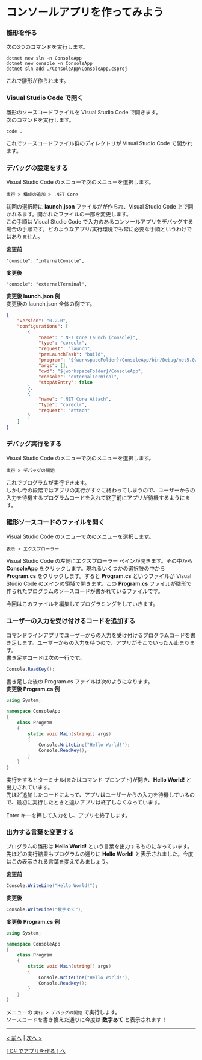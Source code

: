 # コンソールアプリを作ってみよう

### 雛形を作る

次の3つのコマンドを実行します。  
```
dotnet new sln -n ConsoleApp
dotnet new console -n ConsoleApp
dotnet sln add ./ConsoleApp\ConsoleApp.csproj
```
これで雛形が作られます。

### Visual Studio Code で開く

雛形のソースコードファイルを Visual Studio Code で開きます。  
次のコマンドを実行します。
```
code .
```
これでソースコードファイル群のディレクトリが Visual Studio Code で開かれます。

### デバッグの設定をする

Visual Studio Code のメニューで次のメニューを選択します。
```
実行 > 構成の追加 > .NET Core
```

初回の選択時に **launch.json** ファイルがが作られ、Visual Studio Code 上で開かれるます。開かれたファイルの一部を変更します。  
この手順は Visual Studio Code で入力のあるコンソールアプリをデバッグする場合の手順です。どのようなアプリ/実行環境でも常に必要な手順というわけではありません。

**変更前**
```
"console": "internalConsole",
```
**変更後**
```
"console": "externalTerminal",
```

**変更後 launch.json 例**  
変更後の launch.json 全体の例です。
```json
{
    "version": "0.2.0",
    "configurations": [
        {
            "name": ".NET Core Launch (console)",
            "type": "coreclr",
            "request": "launch",
            "preLaunchTask": "build",
            "program": "${workspaceFolder}/ConsoleApp/bin/Debug/net5.0/ConsoleApp.dll",
            "args": [],
            "cwd": "${workspaceFolder}/ConsoleApp",
            "console": "externalTerminal",
            "stopAtEntry": false
        },
        {
            "name": ".NET Core Attach",
            "type": "coreclr",
            "request": "attach"
        }
    ]
}
```

### デバッグ実行をする

Visual Studio Code のメニューで次のメニューを選択します。
```
実行 > デバッグの開始
```
これでプログラムが実行できます。  
しかし今の段階ではアプリの実行がすぐに終わってしまうので、ユーザーからの入力を待機するプログラムコードを入れて終了前にアプリが待機するようにます。

### 雛形ソースコードのファイルを開く

Visual Studio Code のメニューで次のメニューを選択します。
```
表示 > エクスプローラー
```
Visual Studio Code の左側にエクスプローラー ペインが開きます。その中から **ConsoleApp** をクリックします。現れるいくつかの選択肢の中から **Program.cs** をクリックします。すると **Program.cs** というファイルが Visual Studio Code のメインの領域で開きます。この **Program.cs** ファイルが雛形で作られたプログラムのソースコードが書かれているファイルです。  

今回はこのファイルを編集してプログラミングをしていきます。  

### ユーザーの入力を受け付けるコードを追加する

コマンドラインアプリでユーザーからの入力を受け付けるプログラムコードを書き足します。ユーザーからの入力を待つので、アプリがそこでいったん止まります。  
書き足すコードは次の一行です。
```cs
Console.ReadKey();
```
書き足した後の Program.cs ファイルは次のようになります。  
**変更後 Program.cs 例**
```cs
using System;

namespace ConsoleApp
{
    class Program
    {
        static void Main(string[] args)
        {
            Console.WriteLine("Hello World!");
            Console.ReadKey();
        }
    }
}
```

実行をするとターミナル(またはコマンド プロンプト)が開き、**Hello World!** と出力されています。  
先ほど追加したコードによって、アプリはユーザーからの入力を待機しているので、最初に実行したときと違いアプリは終了しなくなっています。  

Enter キーを押して入力をし、アプリを終了します。

### 出力する言葉を変更する

プログラムの雛形は **Hello World!** という言葉を出力するものになっています。先ほどの実行結果もプログラムの通りに **Hello World!** と表示されました。今度はこの表示される言葉を変えてみましょう。

**変更前**
```cs
Console.WriteLine("Hello World!");
```
**変更後**
```cs
Console.WriteLine("数字あて");
```
**変更後 Program.cs 例**
```cs
using System;

namespace ConsoleApp
{
    class Program
    {
        static void Main(string[] args)
        {
            Console.WriteLine("Hello World!");
            Console.ReadKey();
        }
    }
}
```

メニューの ```実行 > デバッグの開始``` で実行します。  
ソースコードを書き換えた通りに今度は **数字あて** と表示されます！

<hr />

[< 前へ](./textbook.md) | [次へ >](./textbook02.md)  

[[ C# でアプリを作る ] へ](../../textbook/practice.md)